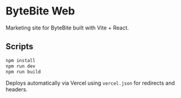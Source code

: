 # ByteBite Web

Marketing site for ByteBite built with Vite + React.

## Scripts

```bash
npm install
npm run dev
npm run build
```

Deploys automatically via Vercel using `vercel.json` for redirects and headers.
